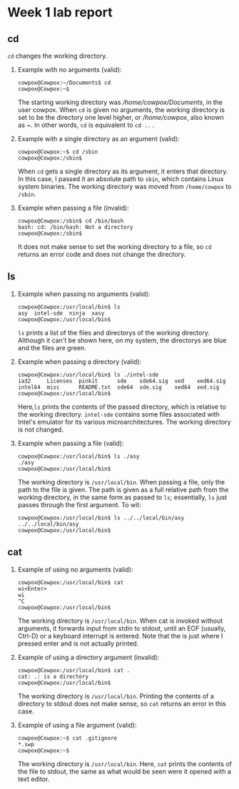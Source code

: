 # Week 1 lab report

## cd

`cd` changes the working directory.

1. Example with no arguments (valid):

    ```
    cowpox@Cowpox:~/Documents$ cd
    cowpox@Cowpox:~$
    ```

    The starting working directory was */home/cowpox/Documents*, in the user cowpox. When `cd` is given no arguments, the working directory is set to be the directory one level higher, or */home/cowpox*, also known as *~*. In other words, `cd` is equivalent to `cd ..` .

2. Example with a single directory as an argument (valid):

    ```
    cowpox@Cowpox:~$ cd /sbin
    cowpox@Cowpox:/sbin$ 
    ```

    When `cd` gets a single directory as its argument, it enters that directory. In this case, I passed it an absolute path to `sbin`, which contains Linux system binaries. The working directory was moved from `/home/cowpox` to `/sbin`.

3. Example when passing a file (invalid):

    ```
    cowpox@Cowpox:/sbin$ cd /bin/bash
    bash: cd: /bin/bash: Not a directory
    cowpox@Cowpox:/sbin$ 
    ```

    It does not make sense to set the working directory to a file, so `cd` returns an error code and does not change the directory.

## ls

1. Example when passing no arguments (valid):


    ```
    cowpox@Cowpox:/usr/local/bin$ ls
    asy  intel-sde  ninja  xasy
    cowpox@Cowpox:/usr/local/bin$
    ```

    `ls` prints a list of the files and directorys of the working directory. Although it can't be shown here, on my system, the directorys are blue and the files are green.

2. Example when passing a directory (valid):

    ```
    cowpox@Cowpox:/usr/local/bin$ ls ./intel-sde
    ia32     Licenses  pinkit      sde    sde64.sig  xed    xed64.sig
    intel64  misc      README.txt  sde64  sde.sig    xed64  xed.sig
    cowpox@Cowpox:/usr/local/bin$
    ```

    Here,`ls` prints the contents of the passed directory, which is relative to the working directory. `intel-sde` contains some files associated with Intel's emulator for its various microarchitectures. The working directory is not changed.

3. Example when passing a file (valid):

    ```
    cowpox@Cowpox:/usr/local/bin$ ls ./asy
    ./asy
    cowpox@Cowpox:/usr/local/bin$
    ```

    The working directory is `/usr/local/bin`. When passing a file, only the path to the file is given. The path is given as a full relative path from the working directory, in the same form as passed to `ls`; essentially, `ls` just passes through the first argument. To wit:

    ```
    cowpox@Cowpox:/usr/local/bin$ ls ../../local/bin/asy
    ../../local/bin/asy
    cowpox@Cowpox:/usr/local/bin$
    ```

## cat

1. Example of using no arguments (valid):

    ```
    cowpox@Cowpox:/usr/local/bin$ cat
    wi<Enter>
    wi
    ^C
    cowpox@Cowpox:/usr/local/bin$
    ```

    The working directory is `/usr/local/bin`. When cat is invoked without arguments, it forwards input from stdin to stdout, until an EOF (usually, Ctrl-D) or a keyboard interrupt is entered. Note that the <Enter> is just where I pressed enter and is not actually printed.

2. Example of using a directory argument (invalid):

    ```
    cowpox@Cowpox:/usr/local/bin$ cat .
    cat: .: is a directory
    cowpox@Cowpox:/usr/local/bin$
    ```

    The working directory is `/usr/local/bin`. Printing the contents of a directory to stdout does not make sense, so `cat` returns an error in this case.

3. Example of using a file argument (valid):

    ```
    cowpox@Cowpox:~$ cat .gitignore
    *.swp
    cowpox@Cowpox:~$
    ```

    The working directory is `/usr/local/bin`. Here, `cat` prints the contents of the file to stdout, the same as what would be seen were it opened with a text editor.
